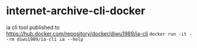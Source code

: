 # internet-archive-cli-docker
ia cli tool published to https://hub.docker.com/repository/docker/diwu1989/ia-cli
`docker run -it --rm diwu1989/ia-cli ia --help`
